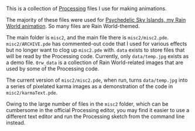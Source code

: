 This is a collection of [Processing](https://processing.org/) files I use for making animations.

The majority of these files were used for [Psychedelic Sky Islands, my Rain World animation](https://www.youtube.com/watch?v=kgfnKtukJiE). So many files are Rain World-themed.

The main folder is `misc2`, and the main file there is `misc2/misc2.pde`. `misc2/ARCHIVE.pde` has commented-out code that I used for various effects but no longer want to clog up `misc2.pde` with. `data` exists to store files that will be read by the Processing code. Currently, only `data/temp.jpg` exists as a demo file. `0rw_data` is a collection of Rain World-related images that are used by some of the Processing code.

The current version of `misc2/misc2.pde`, when run, turns `data/temp.jpg` into a series of pixelated karma images as a demonstration of the code in `misc2/karmaText.pde`.

Owing to the large number of files in the `misc2` folder, which can be cumbersome in the official Processing editor, you may find it easier to use a different text editor and run the Processing sketch from the command line instead.
